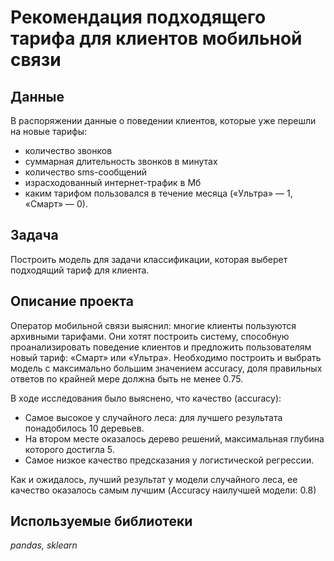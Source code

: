 # Рекомендация подходящего тарифа для клиентов мобильной связи

## Данные

В распоряжении данные о поведении клиентов, которые уже перешли на новые тарифы:

* количество звонков
* суммарная длительность звонков в минутах
* количество sms-сообщений
* израсходованный интернет-трафик в Мб
* каким тарифом пользовался в течение месяца («Ультра» — 1, «Смарт» — 0).

## Задача

Построить модель для задачи классификации, которая выберет подходящий тариф для клиента.

## Описание проекта

Оператор мобильной связи выяснил: многие клиенты пользуются архивными тарифами. Они хотят построить систему, способную проанализировать поведение клиентов и предложить пользователям новый тариф: «Смарт» или «Ультра». Необходимо построить и выбрать модель с максимально большим значением accuracy, доля правильных ответов по крайней мере должна быть не менее 0.75.

В ходе исследования было выяснено, что качество (accuracy):

* Самое высокое у случайного леса: для лучшего результата понадобилось 10 деревьев.
* На втором месте оказалось дерево решений, максимальная глубина которого достигла 5.
* Самое низкое качество предсказания у логистической регрессии.

Как и ожидалось, лучший результат у модели случайного леса, ее качество оказалось самым лучшим (Accuracy наилучшей модели: 0.8)

## Используемые библиотеки
*pandas, sklearn*
